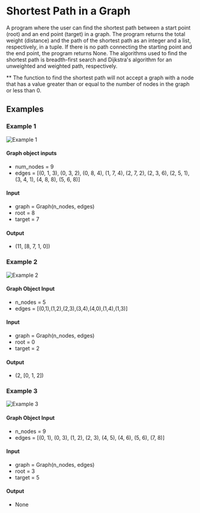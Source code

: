 # Shortest Path in a Graph

A program where the user can find the shortest path between a start point (root)
and an end point (target) in a graph. The program returns the total weight (distance) and
the path of the shortest path as an integer and a list, respectively, in a tuple.
If there is no path connecting the starting point and the end point, the program
returns None. The algorithms used to find the shortest path is breadth-first search
and Dijkstra's algorithm for an unweighted and weighted path, respectively.

** The function to find the shortest path will not accept a graph with a node that
has a value greater than or equal to the number of nodes in the graph or less than 0.

## Examples

### Example 1

![Example 1](https://i.imgur.com/wy7ZHRW.png "Example 1")  

#### Graph object inputs 

- num_nodes = 9  
- edges = [(0, 1, 3), (0, 3, 2), (0, 8, 4), (1, 7, 4), (2, 7, 2), (2, 3, 6),
          (2, 5, 1), (3, 4, 1), (4, 8, 8), (5, 6, 8)]  

#### Input  

- graph = Graph(n_nodes, edges)      
- root = 8  
- target = 7  
          
#### Output

- (11, [8, 7, 1, 0])  

### Example 2

![Example 2](https://i.imgur.com/E2Up1Pk.png "Example 2")  

#### Graph Object Input  

- n_nodes = 5  
- edges = [(0,1),(1,2),(2,3),(3,4),(4,0),(1,4),(1,3)]  

#### Input

- graph = Graph(n_nodes, edges)  
- root = 0  
- target = 2  

#### Output

- (2, [0, 1, 2])  

### Example 3

![Example 3](http://www.martinbroadhurst.com/images/connected_components.png "Example 3")  

#### Graph Object Input

- n_nodes = 9  
- edges = [(0, 1), (0, 3), (1, 2), (2, 3), (4, 5), (4, 6), (5, 6), (7, 8)]  

#### Input

- graph = Graph(n_nodes, edges)  
- root = 3  
- target = 5  

#### Output

- None
